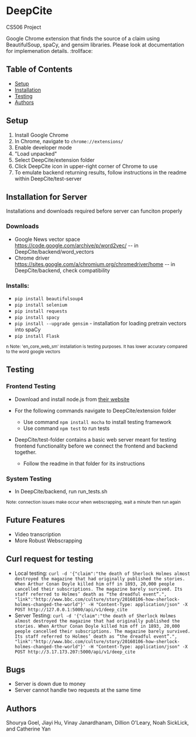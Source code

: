 # DeepCite
CS506 Project
<p> Google Chrome extension that finds the source of a claim using BeautifulSoup, spaCy, and gensim libraries. Please look at documentation for implemenation details. :trollface:</p>

## Table of Contents

* [Setup](#setup)
* [Installation](#installation)
* [Testing](#testing)
* [Authors](#authors)


## Setup

1. Install Google Chrome
2. In Chrome, navigate to `chrome://extensions/`
3. Enable developer mode
4. "Load unpacked" 
5. Select DeepCite/extension folder
6. Click DeepCite icon in upper-right corner of Chrome to use
7. To emulate backend returning results, follow instructions in the readme within DeepCite/test-server


## Installation for Server
Installations and downloads required before server can funciton properly

### Downloads
  * Google News vector space https://code.google.com/archive/p/word2vec/ -- in DeepCite/backend/word_vectors
  * Chrome driver https://sites.google.com/a/chromium.org/chromedriver/home -- in DeepCite/backend, check compatibility 


### Installs:

* `pip install beautifulsoup4`
* `pip install selenium`
* `pip install requests`
* `pip install spacy`
* `pip install --upgrade gensim` - installation for loading pretrain vectors into spaCy
* `pip install Flask`

<small>n Note: 'en_core_web_sm' installation is testing purposes. It has lower accurary compared to the word google vectors </small>


## Testing

### Frontend Testing
* Download and install node.js from <a href="https://nodejs.org/en/"> their website </a>
* For the following commands navigate to DeepCite/extension folder
  * Use command `npm install mocha` to install testing framework
  * Use command `npm test` to run tests


* DeepCite/test-folder contains a basic web server meant for testing frontend functionality before we connect the frontend and backend together.
  * Follow the readme in that folder for its instructions

### System Testing
* In DeepCite/backend, run run_tests.sh 

<small>Note: connection issues make occur when webscrapping, wait a minute then run again</small>

## Future Features
* Video transcription
* More Robust Webscrapping

## Curl request for testing
* Local testing:
`curl -d '{"claim":"the death of Sherlock Holmes almost destroyed the magazine that had originally published the stories. When Arthur Conan Doyle killed him off in 1893, 20,000 people cancelled their subscriptions. The magazine barely survived. Its staff referred to Holmes’ death as “the dreadful event”.", "link":"http://www.bbc.com/culture/story/20160106-how-sherlock-holmes-changed-the-world"}' -H "Content-Type: application/json" -X POST http://127.0.0.1:5000/api/v1/deep_cite`
* Server Testing:
`curl -d '{"claim":"the death of Sherlock Holmes almost destroyed the magazine that had originally published the stories. When Arthur Conan Doyle killed him off in 1893, 20,000 people cancelled their subscriptions. The magazine barely survived. Its staff referred to Holmes’ death as “the dreadful event”.", "link":"http://www.bbc.com/culture/story/20160106-how-sherlock-holmes-changed-the-world"}' -H "Content-Type: application/json" -X POST http://3.17.173.207:5000/api/v1/deep_cite`

## Bugs
* Server is down due to money
* Server cannot handle two requests at the same time

## Authors
Shourya Goel, Jiayi Hu, Vinay Janardhanam, Dillion O'Leary, Noah SickLick, and Catherine Yan
